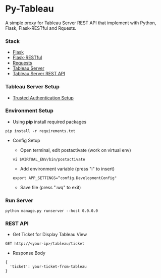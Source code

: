 Py-Tableau
===========

A simple proxy for Tableau Server REST API that implement with Python, Flask, Flask-RESTful and Rquests.


### Stack

* [Flask](http://flask.pocoo.org/)
* [Flask-RESTful](http://flask-restful-cn.readthedocs.io/en/0.3.4/)
* [Requests](http://docs.python-requests.org/en/master/)
* [Tableau Server](http://www.tableau.com/products/server)
* [Tableau Server REST API](https://community.tableau.com/community/developers/rest-api)


### Tableau Server Setup

* [Trusted Authentication Setup](http://onlinehelp.tableau.com/current/server/en-us/help.htm#trusted_auth.htm%3FTocPath%3DAdministrator%2520Guide%7CTrusted%2520Authentication%7C_____0)


### Environment Setup

  * Using **pip** install required packages

  ```
  pip install -r requirements.txt
  ```

  * Config Setup

    * Open terminal, edit postactivate (work on virtual env)
    
    ```
    vi $VIRTUAL_ENV/bin/postactivate
    ```

    * Add environment variable (press "i" to insert)

    ```
    export APP_SETTINGS=“config.DevelopmentConfig"
    ```

    * Save file (press ":wq" to exit)


### Run Server

```
python manage.py runserver --host 0.0.0.0
```


### REST API

  * Get Ticket for Display Tableau View

  ```
  GET http://<your-ip>/tableau/ticket
  ```

  * Response Body

  ```
  {
    'ticket': your-ticket-from-tableau
  }
  ```
